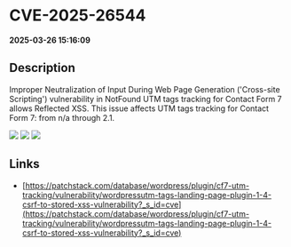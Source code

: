 # CVE-2025-26544

**2025-03-26 15:16:09**

## Description
Improper Neutralization of Input During Web Page Generation ('Cross-site Scripting') vulnerability in NotFound UTM tags tracking for Contact Form 7 allows Reflected XSS. This issue affects UTM tags tracking for Contact Form 7: from n/a through 2.1.

![](https://img.shields.io/static/v1?label=Score&message=7.1&color=red)
![](https://img.shields.io/static/v1?label=Severity&message=HIGH&color=red)
![](https://img.shields.io/static/v1?label=CWE&message=XSS&color=green)

## Links
- [https://patchstack.com/database/wordpress/plugin/cf7-utm-tracking/vulnerability/wordpressutm-tags-landing-page-plugin-1-4-csrf-to-stored-xss-vulnerability?_s_id=cve](https://patchstack.com/database/wordpress/plugin/cf7-utm-tracking/vulnerability/wordpressutm-tags-landing-page-plugin-1-4-csrf-to-stored-xss-vulnerability?_s_id=cve)
